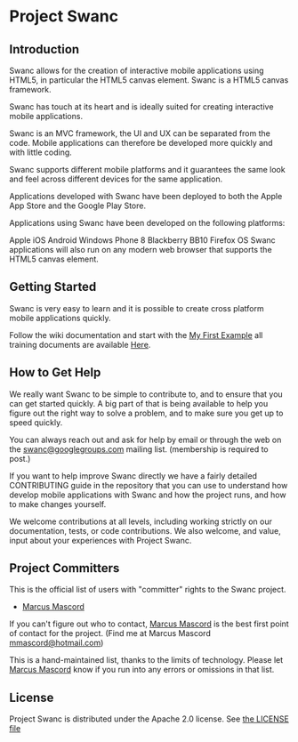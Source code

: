# Project Swanc

## Introduction

Swanc allows for the creation of interactive mobile applications using HTML5, in particular the HTML5 canvas element. Swanc is a HTML5 canvas framework.

Swanc has touch at its heart and is ideally suited for creating interactive mobile applications.

Swanc is an MVC framework, the UI and UX can be separated from the code. Mobile applications can therefore be developed more quickly and with little coding.

Swanc supports different mobile platforms and it guarantees the same look and feel across different devices for the same application.

Applications developed with Swanc have been deployed to both the Apple App Store and the Google Play Store.

Applications using Swanc have been developed on the following platforms:

Apple iOS
Android
Windows Phone 8
Blackberry BB10
Firefox OS
Swanc applications will also run on any modern web browser that supports the HTML5 canvas element.

## Getting Started

Swanc is very easy to learn and it is possible to create cross platform mobile applications quickly.

Follow the wiki documentation and start with the [My First Example](https://github.com/csc/Swanc/wiki/My-First-Example)
all training documents are available [Here](https://github.com/csc/swanc/wiki).

## How to Get Help

We really want Swanc to be simple to contribute to, and to ensure that you can get started quickly. A big part of that is being available to help you figure out the right way to solve a problem, and to make sure you get up to speed quickly.

You can always reach out and ask for help by email or through the web on the swanc@googlegroups.com mailing list. (membership is required to post.)

If you want to help improve Swanc directly we have a fairly detailed CONTRIBUTING guide in the repository that you can use to understand how develop mobile applications with Swanc and how the project runs, and how to make changes yourself.

We welcome contributions at all levels, including working strictly on our documentation, tests, or code contributions. We also welcome, and value, input about your experiences with Project Swanc.

## Project Committers

This is the official list of users with "committer" rights to the
Swanc project.  

* [Marcus Mascord](https://github.com/mmascord)

If you can't figure out who to contact,
[Marcus Mascord](https://github.com/mmascord) is the best first point of
contact for the project.  (Find me at Marcus Mascord <mmascord@hotmail.com>)

This is a hand-maintained list, thanks to the limits of technology.
Please let [Marcus Mascord](https://github.com/mmascord) know if you run
into any errors or omissions in that list.

## License

Project Swanc is distributed under the Apache 2.0 license.
See [the LICENSE file](https://github.com/csc/Swanc/blob/master/LICENSE)
